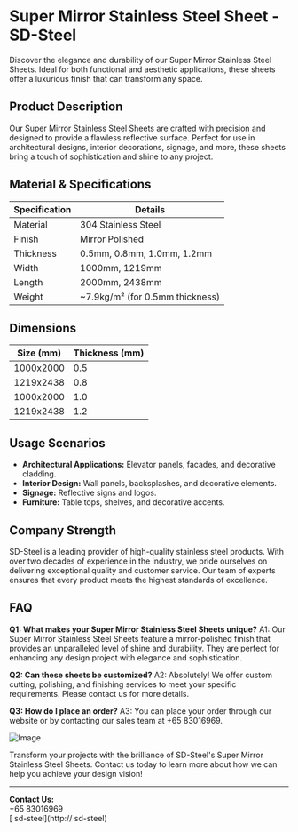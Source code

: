 # Super Mirror Stainless Steel Sheet - SD-Steel

Discover the elegance and durability of our Super Mirror Stainless Steel Sheets. Ideal for both functional and aesthetic applications, these sheets offer a luxurious finish that can transform any space. 

## Product Description
Our Super Mirror Stainless Steel Sheets are crafted with precision and designed to provide a flawless reflective surface. Perfect for use in architectural designs, interior decorations, signage, and more, these sheets bring a touch of sophistication and shine to any project.

## Material & Specifications
| Specification | Details |
|---------------|---------|
| Material      | 304 Stainless Steel |
| Finish        | Mirror Polished |
| Thickness     | 0.5mm, 0.8mm, 1.0mm, 1.2mm |
| Width         | 1000mm, 1219mm |
| Length        | 2000mm, 2438mm |
| Weight        | ~7.9kg/m² (for 0.5mm thickness) |

## Dimensions
| Size (mm) | Thickness (mm) |
|-----------|----------------|
| 1000x2000 | 0.5            |
| 1219x2438 | 0.8            |
| 1000x2000 | 1.0            |
| 1219x2438 | 1.2            |

## Usage Scenarios
- **Architectural Applications:** Elevator panels, facades, and decorative cladding.
- **Interior Design:** Wall panels, backsplashes, and decorative elements.
- **Signage:** Reflective signs and logos.
- **Furniture:** Table tops, shelves, and decorative accents.

## Company Strength
SD-Steel is a leading provider of high-quality stainless steel products. With over two decades of experience in the industry, we pride ourselves on delivering exceptional quality and customer service. Our team of experts ensures that every product meets the highest standards of excellence.

## FAQ
**Q1: What makes your Super Mirror Stainless Steel Sheets unique?**
A1: Our Super Mirror Stainless Steel Sheets feature a mirror-polished finish that provides an unparalleled level of shine and durability. They are perfect for enhancing any design project with elegance and sophistication.

**Q2: Can these sheets be customized?**
A2: Absolutely! We offer custom cutting, polishing, and finishing services to meet your specific requirements. Please contact us for more details.

**Q3: How do I place an order?**
A3: You can place your order through our website or by contacting our sales team at +65 83016969.

![Image](https://github.com/user-attachments/assets/2567258e-e124-4816-932d-1809bd27ef0b)

Transform your projects with the brilliance of SD-Steel's Super Mirror Stainless Steel Sheets. Contact us today to learn more about how we can help you achieve your design vision!

---

**Contact Us:**  
+65 83016969  
[ sd-steel](http:// sd-steel)